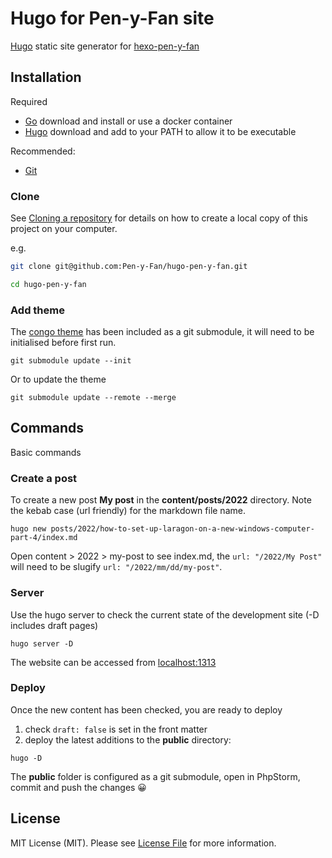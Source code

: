 # Hugo for Pen-y-Fan site

[Hugo](https://gohugo.io/getting-started/quick-start/) static site generator 
for [hexo-pen-y-fan](https://github.com/Pen-y-Fan/hexo-pen-y-fan)

## Installation

Required

- [Go](https://go.dev/) download and install or use a docker container
- [Hugo](https://gohugo.io/getting-started/) download and add to your PATH to allow it to be executable

Recommended:

- [Git](https://git-scm.com/downloads)

### Clone

See [Cloning a repository](https://help.github.com/en/articles/cloning-a-repository) for details on how to create a
local copy of this project on your computer.

e.g.

```sh
git clone git@github.com:Pen-y-Fan/hugo-pen-y-fan.git
```

```sh
cd hugo-pen-y-fan
```

### Add theme

The [congo theme](https://jpanther.github.io/congo/docs/installation/#install-using-hugo) has been included as a git
submodule, it will need to be initialised before first run.

```shell
git submodule update --init
```

Or to update the theme

```shell
git submodule update --remote --merge
```

## Commands

Basic commands

### Create a post

To create a new post **My post** in the **content/posts/2022** directory. Note the kebab case (url friendly) for the 
markdown file name.

```shell
hugo new posts/2022/how-to-set-up-laragon-on-a-new-windows-computer-part-4/index.md
```

Open content > 2022 > my-post to see index.md, the `url: "/2022/My Post"` will need to be 
slugify `url: "/2022/mm/dd/my-post"`.

### Server

Use the hugo server to check the current state of the development site (-D includes draft pages)

```shell
hugo server -D
```

The website can be accessed from <localhost:1313>

### Deploy

Once the new content has been checked, you are ready to deploy

1. check `draft: false` is set in the front matter
2. deploy the latest additions to the **public** directory:

```shell
hugo -D
```

The **public** folder is configured as a git submodule, open in PhpStorm, commit and push the changes 😀

## License

MIT License (MIT). Please see [License File](LICENSE.md) for more information.

